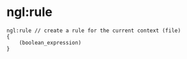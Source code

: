 # ngl:rule

```
ngl:rule // create a rule for the current context (file)
{
    (boolean_expression)
}
```